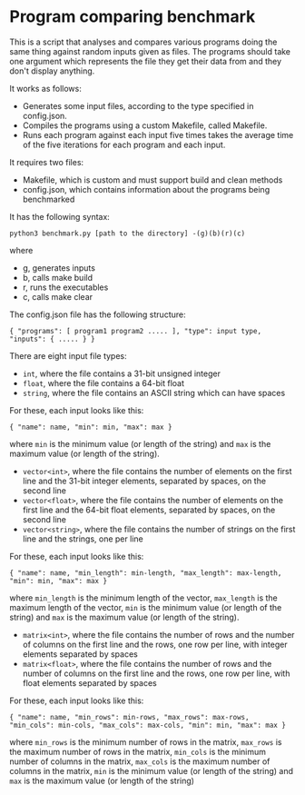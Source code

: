 
# Program comparing benchmark

This is a script that analyses and compares various programs doing the same
thing against random inputs given as files. The programs should take one argument
which represents the file they get their data from and they don't display 
anything. 

It works as follows:

* Generates some input files, according to the type specified in config.json.
* Compiles the programs using a custom Makefile, called Makefile.
* Runs each program against each input five times takes the average time of the
five iterations for each program and each input. 

It requires two files:
* Makefile, which is custom and must support build and clean methods
* config.json, which contains information about the programs being benchmarked



It has the following syntax:

`python3 benchmark.py [path to the directory] -(g)(b)(r)(c)`

where
* g, generates inputs
* b, calls make build
* r, runs the executables
* c, calls make clear



The config.json file has the following structure:

`{
    "programs": [
        program1
        program2
        .....
    ],
    "type": input type,
    "inputs": {
        .....
    }
}`

There are eight input file types:
- `int`, where the file contains a 31-bit unsigned integer
- `float`, where the file contains a 64-bit float
- `string`, where the file contains an ASCII string which can have spaces

 For these, each input looks like this:

`{
    "name": name,
    "min": min,
    "max": max
}`

 where `min` is the minimum value (or length of the string) and `max` is the
 maximum value (or length of the string).

- `vector<int>`, where the file contains the number of elements on the first 
line and the 31-bit integer elements, separated by spaces, on the second line
- `vector<float>`, where the file contains the number of elements on the first 
line and the 64-bit float elements, separated by spaces, on the second line
- `vector<string>`, where the file contains the number of strings on the first
line and the strings, one per line

 For these, each input looks like this:

`{
    "name": name,
    "min_length": min-length,
    "max_length": max-length,
    "min": min,
    "max": max
}`

 where `min_length` is the minimum length of the vector, `max_length` is the 
 maximum length of the vector, `min` is the minimum value (or length of the
 string) and `max` is the maximum value (or length of the string).

- `matrix<int>`, where the file contains the number of rows and the number of
columns on the first line and the rows, one row per line, with integer elements
separated by spaces
- `matrix<float>`, where the file contains the number of rows and the number of
columns on the first line and the rows, one row per line, with float elements
separated by spaces

 For these, each input looks like this:

`{
    "name": name,
    "min_rows": min-rows,
    "max_rows": max-rows,
    "min_cols": min-cols,
    "max_cols": max-cols,
    "min": min,
    "max": max
}`

 where `min_rows` is the minimum number of rows in the matrix, `max_rows` is
 the maximum number of rows in the matrix, `min_cols` is the minimum number 
 of columns in the matrix, `max_cols` is the maximum number of columns in the
 matrix, `min` is the minimum value (or length of the string) and `max` is the
 maximum value (or length of the string)
